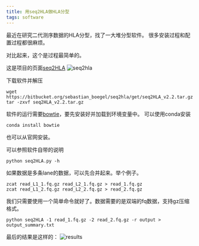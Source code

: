 ```yaml
---
title: 用seq2HLA做HLA分型
tags: software
---
```

最近在研究二代测序数据的HLA分型，找了一大堆分型软件。
很多安装过程和配置过程都很麻烦。

对比起来，这个是过程最简单的。

这是项目的页面[seq2HLA](https://bitbucket.org/sebastian_boegel/seq2hla)
![seq2hla](https://raw.githubusercontent.com/pzweuj/pzweuj.github.io/master/downloads/images/seq2hla.PNG)


下载软件并解压
```
wget https://bitbucket.org/sebastian_boegel/seq2hla/get/seq2HLA_v2.2.tar.gz
tar -zxvf seq2HLA_v2.2.tar.gz
```

软件的运行需要[bowtie](http://bowtie-bio.sourceforge.net/index.shtml)，要先安装好并加载到环境变量中。
可以使用conda安装
```
conda install bowtie
```
也可以从官网安装。

可以参照软件自带的说明
```
python seq2HLA.py -h
```


如果数据是多条lane的数据，可以先合并起来。举个例子。
```
zcat read_L1_1.fq.gz read_L2_1.fq.gz > read_1.fq.gz
zcat read_L1_2.fq.gz read_L2_2.fq.gz > read_2.fq.gz
```

我们只需要使用一个简单命令就好了。数据需要的是双端的fq数据，支持gz压缩格式。

```
python seq2HLA -1 read_1.fq.gz -2 read_2.fq.gz -r output > output_summary.txt
```

最后的结果是这样的：
![results](https://raw.githubusercontent.com/pzweuj/pzweuj.github.io/master/downloads/images/seq2hla_result.png)



[T_T]:努力学习